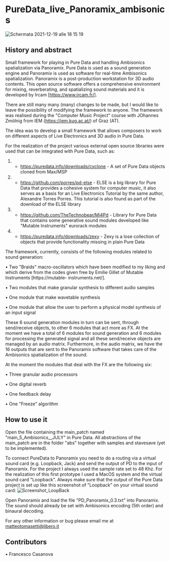 # PureData_live_Panoramix_ambisonics

![Schermata 2021-12-19 alle 18 15 19](https://user-images.githubusercontent.com/79996126/146684207-003801e5-def1-442b-bd87-d53b14bccfa3.png)
 
**History and abstract**
-----------------------------------------------------------------------------------------------------------------------------------------------------------------

Small framework for playing in Pure Data and handling Ambisonics spatialization via Panoramix.
Pure Data is used as a sound generation engine and Panoramix is used as software for real-time Ambisonics spatialization. 
Panoramix is a post-production workstation for 3D audio contents. This open source software offers a comprehensive environment for mixing, reverberating, and spatializing sound materials and it is developed by Ircam [https://www.ircam.fr/].

There are still many many (many) changes to be made, but I would like to leave the possibility of modifying the framework to anyone.
The framework was realised during the "Computer Music Project" course with JOhannes Zmölnig from IEM (https://iem.kug.ac.at/) of Graz (AT).

The idea was to develop a small framework that allows composers to work on different aspects of Live Electronics and 3D audio in Pure Data.

For the realization of the project various external open source libraries were used that can be integrated with Pure Data, such as:
1) - https://puredata.info/downloads/cyclone - A set of Pure Data objects cloned from Max/MSP
2) - https://github.com/porres/pd-else - ELSE is a big library for Pure Data that provides a cohesive system for computer music, it also serves as a basis for an Live Electronics Tutorial by the same author, Alexandre Torres Porres. This tutorial is also found as part of the download of the ELSE library
3) - https://github.com/TheTechnobear/Mi4Pd - Library for Pure Data that contains some generative sound modules developed like "Mutable Instruments" eurorack modules
4) - https://puredata.info/downloads/zexy - Zexy is a lose collection of objects that provide functionality missing in plain Pure Data


The framework, currently, consists of the following modules related to sound generation: 

• Two "Braids" macro-oscillators which have been modified to my liking and which derive from the codes given free by Emilie Gillet of Mutable Instruments [https://mutable- instruments.net/].

• Two modules that make granular synthesis to different audio samples

• One module that make wavetable synthesis
     
• One module that allow the user to perform a physical model synthesis of an input signal

These 6 sound generation modules in turn can be sent, through send/receive objects, to other 6 modules that act more as FX. At the moment we have a total of 6 modules for sound generation and 6 modules for processing the generated signal and all these send/receive objects are managed by an audio matrix.
Furthermore, in the audio matrix, we have the 16 outputs that are sent to the Panoramix software that takes care of the Ambisonics spatialization of the sound.

At the moment the modules that deal with the FX are the following six:

• Three granular audio processors 

• One digital reverb

• One feedback delay

• One "Freeze" algorithm

**How to use it**
-----------------------------------------------------------------------------------------------------------------------------------------------------------------
Open the file containing the main_patch named "main_5_Ambisonics__JULY" in Pure Data.
All abstractions of the main_patch are in the folder "abs" together with samples and stavesave (yet to be implemented).

To connect PureData to Panoramix you need to do a routing via a virtual sound card (e.g. Loopback, Jack) and send the output of PD to the input of Panoramix.
For the project I always used the sample rate set to 48 Khz.
For the realization of this first prototype I used a MacOS system and the virtual sound card "Loopback".
Always make sure that the output of the Pure Data project is set up like this screenshot of "Loopback" on your virtual sound card:
![Screenshot_LoopBack](https://user-images.githubusercontent.com/79996126/146686544-ab594126-0a7a-421a-b37a-e7b59542859a.png)

Open Panoramix and load the file "PD_Panoramix_0.3.txt" into Panoramix.
The sound should already be set with Ambisonics encoding (5th order) and binaural decoding.

For any other information or bug please email me at matteotomasetti@libero.it


**Contributors**
-----------------------------------------------------------------------------------------------------------------------------------------------------------------
• Francesco Casanova

